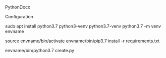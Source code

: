 PythonDocx

Configuration 

sudo apt install python3.7 python3-venv python3.7-venv
python3.7 -m venv envname

source envname/bin/activate
envname/bin/pip3.7 install -r requirements.txt

envname/bin/python3.7 create.py